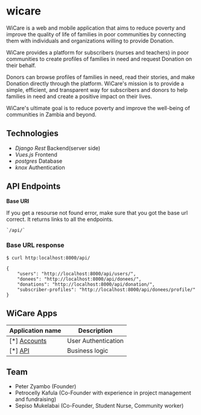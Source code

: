# wicare
WiCare is a web and mobile application that aims to reduce poverty and improve the quality of life of families in poor communities by connecting them with individuals and organizations willing to provide Donation.

WiCare provides a platform for subscribers (nurses and teachers) in poor communities to create profiles of families in need and request Donation on their behalf.

Donors can browse profiles of families in need, read their stories, and make Donation directly through the platform. WiCare's mission is to provide a simple, efficient, and transparent way for subscribers and donors to help families in need and create a positive impact on their lives.

WiCare's ultimate goal is to reduce poverty and improve the well-being of communities in Zambia and beyond.

## Technologies

* *Django Rest* Backend(server side)
* *Vues.js* Frontend
* *postgres* Database
* *knox* Authentication


## API Endpoints

**Base URI**

If you get a resourse not found error, make sure that you got the base url correct.
It returns links to all the endpoints.

    `/api/`

### Base URL response

    $ curl http:localhost:8000/api/

    {
        "users": "http://localhost:8000/api/users/",
        "donees": "http://localhost:8000/api/donees/",
        "donations": "http://localhost:8000/api/donation/",
        "subscriber-profiles": "http://localhost:8000/api/donees/profile/"
    }

## WiCare Apps

|Application name | Description |
|------------------|------------|
| [*] [Accounts](./accounts/)| User Authentication|
| [*] [API](./api/)| Business logic |

## Team

- Peter Zyambo (Founder)
- Petrocelly Kafula (Co-Founder with experience in project management and fundraising)
- Sepiso Mukelabai (Co-Founder, Student Nurse, Community worker)